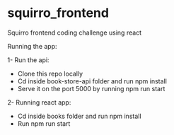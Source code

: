 # squirro_frontend
Squirro frontend coding challenge using react

Running the app:

1- Run the api:
  - Clone this repo locally
  - Cd inside book-store-api folder and run npm install
  - Serve it on the port 5000 by running npm run start
  
2- Running react app:
  - Cd inside books folder and run npm install
  - Run npm run start
